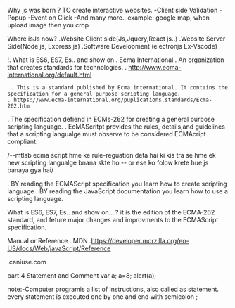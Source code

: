  Why js was born ?
  TO create interactive websites.
  -Client side Validation
  -Popup
  -Event on Click
  -And many more..
  example: google map, when upload image then you crop

  Where isJs now?
  .Website Client side(Js,Jquery,React js..)
  .Website Server Side(Node js, Express js)
  .Software Development (electronjs Ex-Vscode)

  !. What is ES6, ES7, Es.. and show on
     . Ecma International
     . An organization that creates standards for technologies.
     . http://www.ecma-international.org/default.html

     . This is a standard published by Ecma international. It contains the specification for a general purpose scripting language.
    . https://www.ecma-international.org/puplications.standards/Ecma-262.htm

. The specification defiend in ECMs-262 for creating a general purpose scripting language.
. EcMAScritpt provides the rules, details,and guidelines that a scripting langualge must observe to be considered ECMAcript compliant.

/--mtlab ecma script hme ke rule-reguation deta hai ki kis tra se hme ek new scripting langualge bnana skte ho --  or ese ko folow krete hue js banaya gya hai/

. BY reading the ECMAScript specification you learn how to create scripting language
. BY reading the JavaScript documentation you learn how to use a scripting language.


What is ES6, ES7, Es.. and show on....?
 it is the edition of the ECMA-262 standard, and feture major changes and improvments to the ECMAScript specification.

 Manual or Reference
 . MDN
 .https://developer.morzilla.org/en-US/docs/Web/javaScript/Reference

 .caniuse.com


 part:4 Statement and Comment
 var a;
 a=8;
 alert(a);

 note:-Computer programis a list of instructions, also called as statement. every statement is executed one by one and end with semicolon ;